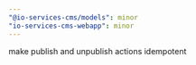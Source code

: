 ```yaml
---
"@io-services-cms/models": minor
"io-services-cms-webapp": minor
---
```


make publish and unpublish actions idempotent
